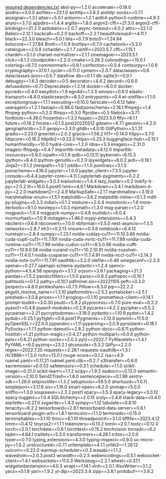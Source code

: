 [required dependencies.txt](https://github.com/user-attachments/files/21891417/required.dependencies.txt)
absl-py==1.2.0
accelerate==0.19.0
aiodns==3.0.0
aiofiles==23.1.0
aiohttp==3.8.3
aiohttp-socks==0.7.1
aiosignal==1.3.1
altair==5.0.1
antiorm==1.2.1
antlr4-python3-runtime==4.9.3
anyio==3.7.0
appdirs==1.4.4
argilla==1.8.0
argon2-cffi==21.3.0
argon2-cffi-bindings==21.2.0
asttokens==2.0.7
async-timeout==4.0.2
attrs==22.1.0
Babel==2.12.1
backcall==0.2.0
backoff==2.2.1
beautifulsoup4==4.11.1
black==22.3.0
bleach==5.0.1
blis==0.7.9
boto3==1.24.84
botocore==1.27.84
Brotli==1.0.9
brotlipy==0.7.0
cachetools==5.2.0
catalogue==2.0.8
cchardet==2.1.7
certifi==2023.5.7
cffi==1.15.1
chardet==5.1.0
charset-normalizer==2.1.1
cinemagoer==2023.5.1
click==8.1.3
cloudpickle==2.2.0
cmake==3.26.3
coloredlogs==15.0.1
colorlog==6.7.0
commonmark==0.9.1
confection==0.0.4
contourpy==1.0.6
cryptography==37.0.1
cycler==0.11.0
cymem==2.0.7
dataclasses==0.6
dataclasses-json==0.5.7
dataflow
db==0.1.1
db-sqlite3==0.0.1
debugpy==1.6.3
decoder==0.5
decorator==4.4.2
decord==0.6.0
defusedxml==0.7.1
Deprecated==1.2.14
docker==6.0.0
docker-pycreds==0.4.0
easydict==1.9
ego4d==1.2.5
einops==0.6.0
elastic-transport==8.4.0
elasticsearch==8.5.0
entrypoints==0.4
et-xmlfile==1.1.0
exceptiongroup==1.1.1
executing==0.10.0
fairscale==0.4.12
fake-useragent==1.2.1
fastapi==0.98.0
fastjsonschema==2.16.1
ffmpeg==1.4
ffmpeg-python==0.2.0
ffmpy==0.3.0
ffprobe==0.5
filelock==3.7.1
fonttools==4.38.0
frozenlist==1.3.3
fsspec==2023.5.0
ftfy==6.1.1
future==0.18.2
fvcore==0.1.5.post20220512
gdown==4.7.1
gensim==4.2.0
geographiclib==2.0
geopy==2.3.0
gitdb==4.0.10
GitPython==3.1.31
gradio==3.23.0
greenlet==2.0.2
grpcio==1.56.2
h11==0.14.0
h5py==3.7.0
httpcore==0.16.3
httplib2==0.22.0
httpx==0.23.3
huggingface-hub==0.15.1
humanfriendly==10.0
hydra-core==1.2.0
idna==3.3
imageio==2.31.0
imageio-ffmpeg==0.4.7
importlib-metadata==4.12.0
importlib-resources==5.9.0
iopath==0.1.9
ipdb==0.13.11
ipykernel==6.15.3
ipython==8.4.0
ipython-genutils==0.2.0
ipywidgets==8.0.2
jedi==0.18.1
Jinja2==3.1.2
jmespath==1.0.1
joblib==1.1.0
jsonlines==3.1.0
jsonschema==4.16.0
jupyter==1.0.0
jupyter_client==7.3.5
jupyter-console==6.4.4
jupyter-core==4.11.1
jupyterlab-pygments==0.2.2
jupyterlab-widgets==3.0.3
kiwisolver==1.4.4
lazy_loader==0.2
linkify-it-py==2.0.2
lit==16.0.5.post0
lxml==4.9.1
Markdown==3.4.1
markdown-it-py==2.2.0
markdown2==2.4.9
MarkupSafe==2.1.1
marshmallow==3.19.0
marshmallow-enum==1.5.1
matplotlib==3.6.2
matplotlib-inline==0.1.3
mdit-py-plugins==0.3.3
mdurl==0.1.2
mistune==2.0.4
monotonic==1.6
more-itertools==9.1.0
moviepy==1.0.3
mpmath==1.3.0
msg-parser==1.2.0
msgpack==1.0.4
msgpack-numpy==0.4.8
multidict==6.0.4
murmurhash==1.0.9
mutagen==1.46.0
mypy-extensions==0.4.3
nbclient==0.6.8
nbconvert==7.0.0
nbformat==5.5.0
nest-asyncio==1.5.5
networkx==2.8.7
nh3==0.2.13
nncore==0.3.6
notebook==6.4.12
numexpr==2.8.4
numpy==1.23.1
nvidia-cublas-cu11==11.10.3.66
nvidia-cuda-cupti-cu11==11.7.101
nvidia-cuda-nvrtc-cu11==11.7.99
nvidia-cuda-runtime-cu11==11.7.99
nvidia-cudnn-cu11==8.5.0.96
nvidia-cufft-cu11==10.9.0.58
nvidia-curand-cu11==10.2.10.91
nvidia-cusolver-cu11==11.4.0.1
nvidia-cusparse-cu11==11.7.4.91
nvidia-nccl-cu11==2.14.3
nvidia-nvtx-cu11==11.7.91
oauthlib==3.2.0
olefile==0.46
omegaconf==2.2.3
openai==0.27.7
openapi-schema-pydantic==1.2.4
opencv-python==4.5.4.58
openpyxl==3.1.2
orjson==3.9.1
packaging==21.3
pandas==1.5.2
pandocfilters==1.5.0
parso==0.8.3
pathspec==0.10.1
pathtools==0.1.2
pathy==0.10.1
pdfminer.six==20221105
peft==0.3.0
pexpect==4.8.0
pickleshare==0.7.5
Pillow==9.3.0
pip==22.2.2
pkgutil_resolve_name==1.3.10
platformdirs==2.5.2
portalocker==2.5.1
preshed==3.0.8
prices==1.1.1
proglog==0.1.10
prometheus-client==0.14.1
prompt-toolkit==3.0.30
psutil==5.9.2
ptyprocess==0.7.0
pure-eval==0.2.2
pyasn1==0.4.8
pyasn1-modules==0.2.8
pycares==4.2.2
pycipher==0.5.2
pycparser==2.21
pycryptodomex==3.18.0
pydantic==1.10.8
pydot==1.4.2
pydub==0.25.1
pyfiglet==0.8.post1
Pygments==2.12.0
pynvml==11.5.0
pyOpenSSL==22.0.0
pypandoc==1.11
pyparsing==3.0.9
pyrsistent==0.18.1
PySocks==1.7.1
python-dateutil==2.8.2
python-docx==0.8.11
python-hostlist==1.21
python-magic==0.4.27
python-multipart==0.0.6
python-pptx==0.6.21
python-socks==2.0.3
pytz==2022.7
PyWavelets==1.4.1
PyYAML==6.0
pyzmq==23.2.1
qtconsole==5.3.2
QtPy==2.2.0
regex==2022.7.25
requests==2.28.1
requests-oauthlib==1.3.1
rfc3986==1.5.0
rich==13.0.1
rouge-score==0.1.2
rsa==4.9
ruamel.yaml==0.17.21
ruamel.yaml.clib==0.2.7
s3transfer==0.6.0
sacremoses==0.0.53
safetensors==0.3.1
schedule==1.1.0
scikit-image==0.21.0
scikit-learn==1.1.2
scipy==1.9.3
seaborn==0.12.0
semantic-version==2.10.0
Send2Trash==1.8.0
sentencepiece==0.1.99
sentry-sdk==1.26.0
setproctitle==1.3.2
setuptools==59.5.0
shortuuid==1.0.11
simplejson==3.17.6
six==1.16.0
smart-open==6.2.0
smmap==5.0.0
sniffio==1.3.0
soupsieve==2.3.2.post1
spacy==3.5.3
spacy-legacy==3.0.12
spacy-loggers==1.0.4
SQLAlchemy==2.0.15
srsly==2.4.6
stack-data==0.4.0
starlette==0.27.0
svgwrite==1.4.3
sympy==1.12
tabulate==0.8.10
tenacity==8.2.2
tensorboard==2.9.1
tensorboard-data-server==0.6.1
tensorboard-plugin-wit==1.8.1
termcolor==1.1.0
terminado==0.15.0
terminaltables==3.1.10
thinc==8.1.10
threadpoolctl==3.1.0
tifffile==2023.4.12
timm==0.4.12
tinycss2==1.1.1
tokenizers==0.13.2
tomli==2.0.1
toolz==0.12.0
torch==2.0.1
torchdata==0.6.1
torchtext==0.15.2
torchvision
tornado==6.2
tqdm==4.64.1
traitlets==5.3.0
transformers==4.28.1
triton==2.0.0
typer==0.7.0
typing_extensions==4.3.0
typing-inspect==0.9.0
uc-micro-py==1.0.2
unstructured==0.7.1
uritemplate==4.1.1
urllib3==1.26.12
uvicorn==0.22.0
warmup-scheduler==0.3
wasabi==1.1.2
wavedrom==2.0.3.post3
wcwidth==0.2.5
webencodings==0.5.1
websocket-client==1.4.1
websockets==11.0.3
Werkzeug==2.2.1
wheel==0.37.1
widgetsnbextension==4.0.3
wrapt==1.14.1
xlrd==2.0.1
XlsxWriter==3.1.2
yacs==0.1.8
yarl==1.9.2
yt-dlp==2023.3.4
zipp==3.8.1
protobuf===3.9.2
